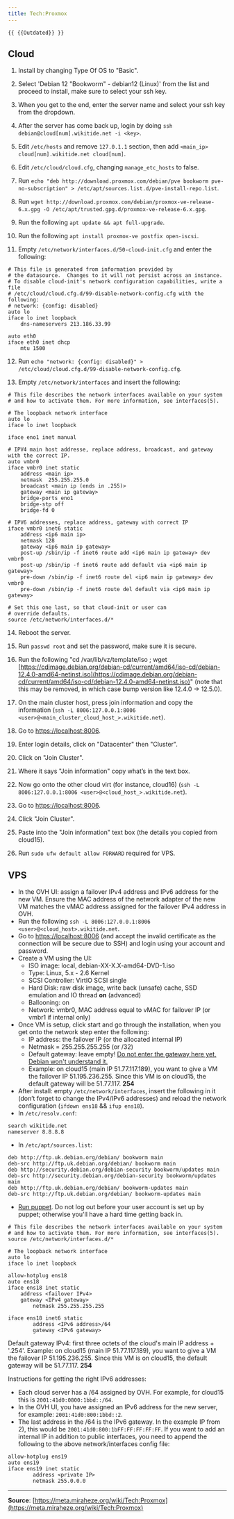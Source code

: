 ```yaml
---
title: Tech:Proxmox
---
```


`{{ {{Outdated}} }}`

## Cloud 

1. Install by changing Type Of OS to "Basic".

2. Select 'Debian 12 "Bookworm" - debian12 (Linux)' from the list and proceed to install, make sure to select your ssh key.

3. When you get to the end, enter the server name and select your ssh key from the dropdown.

4. After the server has come back up, login by doing `ssh debian@cloud[num].wikitide.net -i <key>`.

5. Edit `/etc/hosts` and remove `127.0.1.1` section, then add `<main_ip> cloud[num].wikitide.net cloud[num]`.

6. Edit `/etc/cloud/cloud.cfg`, changing `manage_etc_hosts` to false.

7. Run `echo "deb http://download.proxmox.com/debian/pve bookworm pve-no-subscription" > /etc/apt/sources.list.d/pve-install-repo.list`.

8. Run `wget http://download.proxmox.com/debian/proxmox-ve-release-6.x.gpg -O /etc/apt/trusted.gpg.d/proxmox-ve-release-6.x.gpg`.

9. Run the following `apt update && apt full-upgrade`.

10. Run the following `apt install proxmox-ve postfix open-iscsi`.

11. Empty `/etc/network/interfaces.d/50-cloud-init.cfg` and enter the following:

```
# This file is generated from information provided by
# the datasource.  Changes to it will not persist across an instance.
# To disable cloud-init's network configuration capabilities, write a file
# /etc/cloud/cloud.cfg.d/99-disable-network-config.cfg with the following:
# network: {config: disabled}
auto lo
iface lo inet loopback
    dns-nameservers 213.186.33.99

auto eth0
iface eth0 inet dhcp
    mtu 1500
```

12. Run `echo "network: {config: disabled}" > /etc/cloud/cloud.cfg.d/99-disable-network-config.cfg`.

13. Empty `/etc/network/interfaces` and insert the following:

```
# This file describes the network interfaces available on your system
# and how to activate them. For more information, see interfaces(5).

# The loopback network interface
auto lo
iface lo inet loopback

iface eno1 inet manual

# IPV4 main host addresse, replace address, broadcast, and gateway with the correct IP.
auto vmbr0
iface vmbr0 inet static
    address <main ip>
    netmask  255.255.255.0
    broadcast <main ip (ends in .255)>
    gateway <main ip gateway>
    bridge-ports eno1
    bridge-stp off
    bridge-fd 0

# IPV6 addresses, replace address, gateway with correct IP
iface vmbr0 inet6 static 
    address <ip6 main ip>
    netmask 128
    gateway <ip6 main ip gateway>
    post-up /sbin/ip -f inet6 route add <ip6 main ip gateway> dev vmbr0
    post-up /sbin/ip -f inet6 route add default via <ip6 main ip gateway>
    pre-down /sbin/ip -f inet6 route del <ip6 main ip gateway> dev vmbr0
    pre-down /sbin/ip -f inet6 route del default via <ip6 main ip gateway>

# Set this one last, so that cloud-init or user can
# override defaults.
source /etc/network/interfaces.d/*
```

14. Reboot the server.

15. Run `passwd root` and set the password, make sure it is secure.

16. Run the following "cd /var/lib/vz/template/iso ; wget [https://cdimage.debian.org/debian-cd/current/amd64/iso-cd/debian-12.4.0-amd64-netinst.iso](https://cdimage.debian.org/debian-cd/current/amd64/iso-cd/debian-12.4.0-amd64-netinst.iso)" (note that this may be removed, in which case bump version like 12.4.0 -> 12.5.0).

17. On the main cluster host, press join information and copy the information (`ssh -L 8006:127.0.0.1:8006 <user>@<main_cluster_cloud_host_>.wikitide.net`).

18. Go to [https://localhost:8006](https://localhost:8006).

19. Enter login details, click on "Datacenter" then "Cluster".

20. Click on "Join Cluster".

21. Where it says "Join information" copy what’s in the text box.

22. Now go onto the other cloud virt (for instance, cloud16) (`ssh -L 8006:127.0.0.1:8006 <user>@<cloud_host_>.wikitide.net`).

23. Go to [https://localhost:8006](https://localhost:8006).

24. Click "Join Cluster".

25. Paste into the "Join information" text box (the details you copied from cloud15).

26. Run `sudo ufw default allow FORWARD` required for VPS.

## VPS 

* In the OVH UI: assign a failover IPv4 address and IPv6 address for the new VM. Ensure the MAC address of the network adapter of the new VM matches the vMAC address assigned for the failover IPv4 address in OVH.
* Run the following `ssh -L 8006:127.0.0.1:8006 <user>@<cloud_host>.wikitide.net`.
* Go to [https://localhost:8006](https://localhost:8006) (and accept the invalid certificate as the connection will be secure due to SSH) and login using your account and password.
* Create a VM using the UI:
   * ISO image: local, debian-XX-X.X-amd64-DVD-1.iso
   * Type: Linux, 5.x - 2.6 Kernel
   * SCSI Controller: VirtIO SCSI single
   * Hard Disk: raw disk image, write back (unsafe) cache, SSD emulation and IO thread **on** (advanced)
   * Ballooning: on
   * Network: vmbr0, MAC address equal to vMAC for failover IP (or vmbr1 if internal only)
* Once VM is setup, click start and go through the installation, when you get onto the network step enter the following:
   * IP address: the failover IP (or the allocated internal IP)
   * Netmask = 255.255.255.255 (or /32)
   * Default gateway: leave empty!  [Do not enter the gateway here yet, Debian won't understand it.](http://forums.debian.net/viewtopic.php?f=17&t=143186#p705619)
   * Example: on cloud15 (main IP 51.77.117.189), you want to give a VM the failover IP 51.195.236.255. Since this VM is on cloud15, the default gateway will be 51.77.117. **254**
* After install: empty `/etc/network/interfaces`, insert the following in it (don’t forget to change the IPv4/IPv6 addresses) and reload the network configuration (`ifdown ens18` && `ifup ens18`).
* In `/etc/resolv.conf`:
```
search wikitide.net
nameserver 8.8.8.8
```
* In `/etc/apt/sources.list`:
```
deb http://ftp.uk.debian.org/debian/ bookworm main
deb-src http://ftp.uk.debian.org/debian/ bookworm main
deb http://security.debian.org/debian-security bookworm/updates main
deb-src http://security.debian.org/debian-security bookworm/updates main
deb http://ftp.uk.debian.org/debian/ bookworm-updates main
deb-src http://ftp.uk.debian.org/debian/ bookworm-updates main
```
* [Run puppet](/tech-docs/techpuppet#adding_a_new_puppet_agent_28server29_to_the_puppetserver). Do not log out before your user account is set up by puppet; otherwise you'll have a hard time getting back in.
```
# This file describes the network interfaces available on your system
# and how to activate them. For more information, see interfaces(5).
source /etc/network/interfaces.d/*

# The loopback network interface
auto lo
iface lo inet loopback

allow-hotplug ens18
auto ens18
iface ens18 inet static
	address <failover IPv4>
	gateway <IPv4 gateway>
        netmask 255.255.255.255

iface ens18 inet6 static
        address <IPv6 address>/64
        gateway <IPv6 gateway>
```
Default gateway IPv4: first three octets of the cloud's main IP address + '.254'. Example: on cloud15 (main IP 51.77.117.189), you want to give a VM the failover IP 51.195.236.255. Since this VM is on cloud15, the default gateway will be 51.77.117. **254**

Instructions for getting the right IPv6 addresses:
* Each cloud server has a /64 assigned by OVH. For example, for cloud15 this is `2001:41d0:0800:1bbd::/64`.
* In the OVH UI, you have assigned an IPv6 address for the new server, for example: `2001:41d0:800:1bbd::2`.
* The last address in the /64 is the IPv6 gateway. In the example IP from 2), this would be `2001:41d0:800:1bFF:FF:FF:FF:FF`.
If you want to add an internal IP in addition to public interfaces, you need to append the following to the above network/interfaces config file:
```
allow-hotplug ens19
auto ens19
iface ens19 inet static
        address <private IP>
        netmask 255.0.0.0
```

----
**Source**: [https://meta.miraheze.org/wiki/Tech:Proxmox](https://meta.miraheze.org/wiki/Tech:Proxmox)